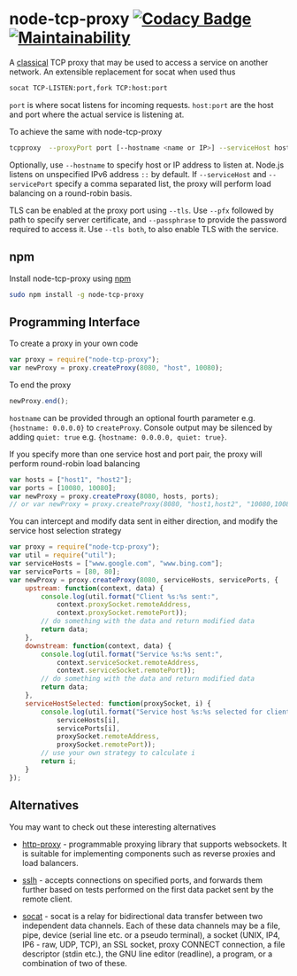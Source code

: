 # node-tcp-proxy [![Codacy Badge](https://app.codacy.com/project/badge/Grade/a882a604851b494caf65b3913592da4c)](https://www.codacy.com/gh/tewarid/node-tcp-proxy/dashboard?utm_source=github.com&amp;utm_medium=referral&amp;utm_content=tewarid/node-tcp-proxy&amp;utm_campaign=Badge_Grade) [![Maintainability](https://api.codeclimate.com/v1/badges/119038e281e93a7d5d05/maintainability)](https://codeclimate.com/github/tewarid/node-tcp-proxy/maintainability)

A [classical](https://tools.ietf.org/html/rfc1919) TCP proxy that may be used to access a service on another network. An extensible replacement for socat when used thus

```bash
socat TCP-LISTEN:port,fork TCP:host:port
```

`port` is where socat listens for incoming requests. `host:port` are the host and port where the actual service is listening at.

To achieve the same with node-tcp-proxy

```bash
tcpproxy  --proxyPort port [--hostname <name or IP>] --serviceHost host1,host2 --servicePort port1,port2 [--q] [--tls [both]] [--pfx file] [--passphrase secret]
```

Optionally, use `--hostname` to specify host or IP address to listen at. Node.js listens on unspecified IPv6 address `::` by default. If `--serviceHost` and `--servicePort` specify a comma separated list, the proxy will perform load balancing on a round-robin basis.

TLS can be enabled at the proxy port using `--tls`. Use `--pfx` followed by path to specify server certificate, and `--passphrase` to provide the password required to access it. Use `--tls both`, to also enable TLS with the service.

## npm

Install node-tcp-proxy using [npm](https://www.npmjs.com/package/node-tcp-proxy)

```bash
sudo npm install -g node-tcp-proxy
```

## Programming Interface

To create a proxy in your own code

```javascript
var proxy = require("node-tcp-proxy");
var newProxy = proxy.createProxy(8080, "host", 10080);
```

To end the proxy

```javascript
newProxy.end();
```

`hostname` can be provided through an optional fourth parameter e.g. `{hostname: 0.0.0.0}` to `createProxy`. Console output may be silenced by adding `quiet: true` e.g. `{hostname: 0.0.0.0, quiet: true}`.

If you specify more than one service host and port pair, the proxy will perform round-robin load balancing

```javascript
var hosts = ["host1", "host2"];
var ports = [10080, 10080];
var newProxy = proxy.createProxy(8080, hosts, ports);
// or var newProxy = proxy.createProxy(8080, "host1,host2", "10080,10080");
```

You can intercept and modify data sent in either direction, and modify the service host selection strategy

```javascript
var proxy = require("node-tcp-proxy");
var util = require("util");
var serviceHosts = ["www.google.com", "www.bing.com"];
var servicePorts = [80, 80];
var newProxy = proxy.createProxy(8080, serviceHosts, servicePorts, {
    upstream: function(context, data) {
        console.log(util.format("Client %s:%s sent:",
            context.proxySocket.remoteAddress,
            context.proxySocket.remotePort));
        // do something with the data and return modified data
        return data;
    },
    downstream: function(context, data) {
        console.log(util.format("Service %s:%s sent:",
            context.serviceSocket.remoteAddress,
            context.serviceSocket.remotePort));
        // do something with the data and return modified data
        return data;
    },
    serviceHostSelected: function(proxySocket, i) {
        console.log(util.format("Service host %s:%s selected for client %s:%s.",
            serviceHosts[i],
            servicePorts[i],
            proxySocket.remoteAddress,
            proxySocket.remotePort));
        // use your own strategy to calculate i
        return i;
    }
});
```

## Alternatives

You may want to check out these interesting alternatives

* [http-proxy](https://github.com/http-party/node-http-proxy) - programmable proxying library that supports websockets. It is suitable for implementing components such as reverse proxies and load balancers.

* [sslh](https://github.com/yrutschle/sslh) - accepts connections on specified ports, and forwards them further based on tests performed on the first data packet sent by the remote client.

* [socat](http://www.dest-unreach.org/socat/) - socat is a relay for bidirectional data transfer between two independent data channels. Each of these data channels may be a file, pipe, device (serial line etc. or a pseudo terminal), a socket (UNIX, IP4, IP6 - raw, UDP, TCP), an SSL socket, proxy CONNECT connection, a file descriptor (stdin etc.), the GNU line editor (readline), a program, or a combination of two of these.
